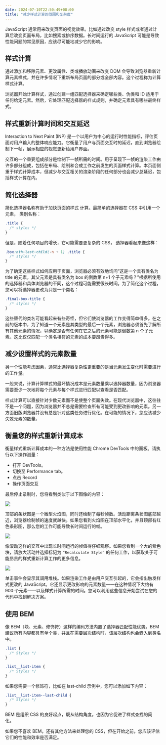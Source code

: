 ```yaml
---
date: 2024-07-10T22:50:49+08:00
title: "减少样式计算的范围和复杂度"
---
```


JavaScript 通常用来改变页面的视觉效果。比如通过改变 style 样式或者通过计算后改变页面布局，比如搜索或排序数据。长时间运行的 JavaScript 可能是导致性能问题的常见原因，应该尽可能地减少它的影响。

## 样式计算

通过添加和移除元素、更改属性、类或播放动画来改变 DOM 会导致浏览器重新计算元素样式，并在许多情况下重新布局页面的部分或全部内容。这个过程称为计算样式计算。

浏览器开始计算样式，通过创建一组匹配选择器来确定哪些类、伪类和 ID 适用于任何给定元素。然后，它处理匹配选择器的样式规则，并确定元素具有哪些最终样式。

## 样式重新计算时间和交互延迟

Interaction to Next Paint (INP) 是一个以用户为中心的运行时性能指标，评估页面对用户输入的整体响应能力。它衡量了用户与页面交互时的延迟，直到浏览器绘制下一帧，展示相应的视觉更新给用户界面。

交互的一个重要组成部分是绘制下一帧所需的时间。用于呈现下一帧的渲染工作由许多部分组成，包括在布局、绘制和合成工作之前发生的页面样式计算。本页面侧重于样式计算成本，但减少与交互相关的渲染阶段的任何部分也会减少总延迟，包括样式计算在内。

## 简化选择器

简化选择器名称有助于加快页面的样式 计算。最简单的选择器在 CSS 中引用一个元素， 类别名称：

```css
.title {
  /* styles */
}
```

但是，随着任何项目的增长，它可能需要更复杂的 CSS， 选择器看起来像这样：

```css
.box:nth-last-child(-n + 1) .title {
  /* styles */
}
```

为了确定这些样式如何应用于页面，浏览器必须有效地询问“这是一个具有类名为 title 的元素，其父元素是具有类名为 box 的倒数第 n+1 个子元素吗？”根据所使用的选择器和具体浏览器的不同，这个过程可能需要很长时间。为了简化这个过程，您可以将选择器更改为只是一个类名：

```css
.final-box-title {
  /* styles */
}
```

这些替代的类名可能看起来有些奇怪，但它们使浏览器的工作变得简单得多。在之前的版本中，为了知道一个元素是其类型的最后一个元素，浏览器必须首先了解所有其他元素的情况，以确定是否有任何在它之后的元素可能是倒数第 n 个子元素。这比仅仅匹配一个类名相符的元素的成本要昂贵得多。

## 减少设置样式的元素数量

另一个性能考虑因素，通常比选择器复杂性更重要的是当元素发生变化时需要进行的工作量。

一般来说，计算计算样式的最坏情况成本是元素数量乘以选择器数量，因为浏览器需要至少一次地将每个元素与每个样式进行匹配以查看是否匹配。

样式计算可以直接针对少数元素而不是使整个页面失效。在现代浏览器中，这往往不是一个问题，因为浏览器并不总是需要检查所有可能受到更改影响的元素。另一方面旧版浏览器并没有总是针对这类任务进行优化。在可能的情况下，您应该减少失效元素的数量。

## 衡量您的样式重新计算成本

衡量样式重新计算成本的一种方法是使用性能 Chrome DevTools 中的面板。请执行以下操作测量：

- 打开 DevTools。
- 切换至 Performance tab。
- 点击 Record
- 操作页面交互

最后停止录制时，您将看到类似于以下图像的内容：

<img src="./imgs/208/01.png" />

顶部的条状图是一个微型火焰图，同时还绘制了每秒帧数。活动距离条状图底部越近，浏览器绘制帧的速度就越快。如果您看到火焰图在顶部水平化，并且顶部有红色条形图，那么您的工作可能导致长时间运行的帧。

<img src="./imgs/208/02.png" />

像滚动这样的交互中出现长时间运行的帧值得仔细观察。如果您看到一个大的紫色块，请放大活动并选择标记为 `“Recalculate Style”` 的任何工作，以获取关于可能昂贵的样式重新计算工作的更多信息。

<img src="./imgs/208/03.png" />

单击事件会显示其调用堆栈。如果渲染工作是由用户交互引起的，它会指出触发样式更改的 JavaScript。它还显示更改影响的元素数量——在这种情况下大约有 900 个元素——以及样式计算所需的时间。您可以利用这些信息开始尝试在您的代码中找到解决方案。

## 使用 BEM

像 BEM（块、元素、修饰符）这样的编码方法内置了选择器匹配性能优势。BEM 建议所有内容都具有单个类，并且在需要层次结构时，该层次结构也会嵌入到类名中。

```css
.list {
  /* Styles */
}

.list__list-item {
  /* Styles */
}
```

如果您需要一个修饰符，比如在 last-child 示例中，您可以添加如下内容：

```css
.list__list-item--last-child {
  /* Styles */
}
```

BEM 是组织 CSS 的良好起点，既从结构角度，也因为它促进了样式查找的简化。

如果您不喜欢 BEM，还有其他方法来处理您的 CSS，但在开始之前，您应该评估它们的性能和效率是否满足。
